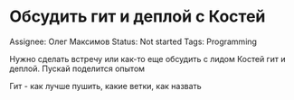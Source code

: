 # Обсудить гит и деплой с Костей

Assignee: Олег Максимов
Status: Not started
Tags: Programming

Нужно сделать встречу или как-то еще обсудить с лидом Костей гит и деплой. Пускай поделится опытом

Гит - как лучше пушить, какие ветки, как назвать